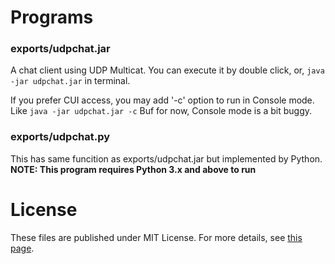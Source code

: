 
Programs
========

### exports/udpchat.jar
A chat client using UDP Multicat.
You can execute it by double click, or,
`java -jar udpchat.jar`
in terminal.

If you prefer CUI access, you may add '-c' option to run in Console mode. Like 
`java -jar udpchat.jar -c`
Buf for now, Console mode is a bit buggy.

### exports/udpchat.py
This has same funcition as exports/udpchat.jar but implemented by Python.
__NOTE: This program requires Python 3.x and above to run__


License
=======
These files are published under MIT License.
For more details, see [this page](http://www.opensource.org/licenses/mit-license.php).
